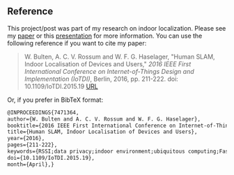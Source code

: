 ## Reference

This project/post was part of my research on indoor localization. Please see my [paper](http://ieeexplore.ieee.org/document/7471364) or this [presentation](/blog/tech/iotdi-ic2e-conference-presentation-human-slam/) for more information. You can use the following reference if you want to cite my paper:

> W. Bulten, A. C. V. Rossum and W. F. G. Haselager, "Human SLAM, Indoor Localisation of Devices and Users," *2016 IEEE First International Conference on Internet-of-Things Design and Implementation (IoTDI)*, Berlin, 2016, pp. 211-222. doi: 10.1109/IoTDI.2015.19 [URL](http://ieeexplore.ieee.org/document/7471364)

Or, if you prefer in BibTeX format:

```tex
@INPROCEEDINGS{7471364, 
author={W. Bulten and A. C. V. Rossum and W. F. G. Haselager}, 
booktitle={2016 IEEE First International Conference on Internet-of-Things Design and Implementation (IoTDI)}, 
title={Human SLAM, Indoor Localisation of Devices and Users}, 
year={2016}, 
pages={211-222}, 
keywords={RSSI;data privacy;indoor environment;ubiquitous computing;FastSLAM;RSSI update;SLAC algorithm;device RSSI;device indoor localisation;device location;device position;environment noise;human SLAM;nontrivial environment;received signal strength indicator;simultaneous localisation and configuration;smart space;user indoor localisation;user motion data;user privacy;Estimation;Performance evaluation;Privacy;Simultaneous localization and mapping;Privacy;Simultaneous localization and mapping;Smart Homes;Ubiquitous computing;Wireless sensor networks}, 
doi={10.1109/IoTDI.2015.19}, 
month={April},}
```
